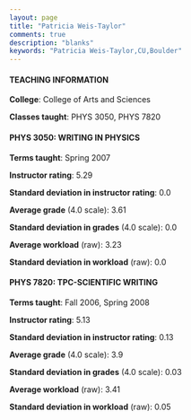 ```yaml
---
layout: page
title: "Patricia Weis-Taylor" 
comments: true
description: "blanks"
keywords: "Patricia Weis-Taylor,CU,Boulder"
---
```

<head>
<script src="https://ajax.googleapis.com/ajax/libs/jquery/2.1.3/jquery.min.js"></script>
<script src="https://dl.dropboxusercontent.com/s/pc42nxpaw1ea4o9/highcharts.js?dl=0"></script>
<!-- <script src="../assets/js/highcharts.js"></script> -->
<style type="text/css">@font-face {
	font-family: "Bebas Neue";
	src: url(https://www.filehosting.org/file/details/544349/BebasNeue Regular.otf) format("opentype");
	}
	h1.Bebas { 
		font-family: "Bebas Neue", Verdana, Tahoma;
	}
</style>
</head>
	   
#### TEACHING INFORMATION

**College**: College of Arts and Sciences

**Classes taught**: PHYS 3050, PHYS 7820

#### PHYS 3050: WRITING IN PHYSICS

**Terms taught**: Spring 2007

**Instructor rating**: 5.29

**Standard deviation in instructor rating**: 0.0

**Average grade** (4.0 scale): 3.61

**Standard deviation in grades** (4.0 scale): 0.0

**Average workload** (raw): 3.23

**Standard deviation in workload** (raw): 0.0

#### PHYS 7820: TPC-SCIENTIFIC WRITING

**Terms taught**: Fall 2006, Spring 2008

**Instructor rating**: 5.13

**Standard deviation in instructor rating**: 0.13

**Average grade** (4.0 scale): 3.9

**Standard deviation in grades** (4.0 scale): 0.03

**Average workload** (raw): 3.41

**Standard deviation in workload** (raw): 0.05

